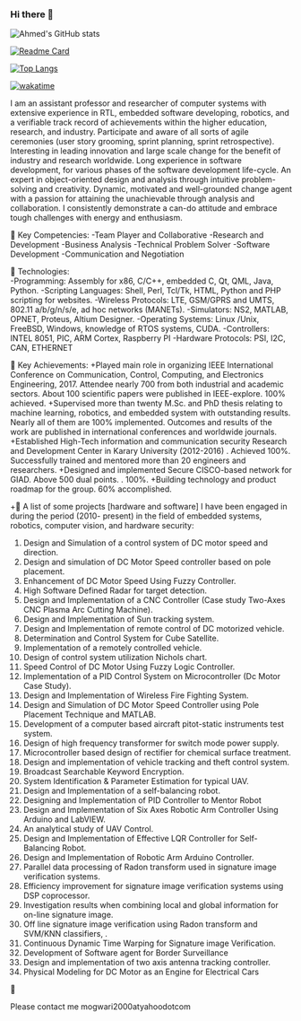 ### Hi there 👋

![Ahmed's GitHub stats](https://github-readme-stats.vercel.app/api?username=ahmedtaipei&show_icons=true&theme=radical)

[![Readme Card](https://github-readme-stats.vercel.app/api/pin/?username=anuraghazra&repo=github-readme-stats)](https://github.com/anuraghazra/github-readme-stats)

[![Top Langs](https://github-readme-stats.vercel.app/api/top-langs/?username=ahmedtaipei)](https://github.com/ahmedtaipei/github-readme-stats)

[![wakatime](https://wakatime.com/badge/github/ahmedtaipei/ahmedtaipei.svg)](https://wakatime.com/badge/github/ahmedtaipei/ahmedtaipei)

I am an assistant professor and researcher of computer systems with extensive experience in RTL, embedded software developing, robotics, and a verifiable track record of achievements within the higher education, research, and industry. Participate and aware of all sorts of agile ceremonies (user story grooming, sprint planning, sprint retrospective). Interesting in leading innovation and large scale change for the benefit of industry and research worldwide. Long experience in software development, for various phases of the software development life-cycle. An expert in object-oriented design and analysis through intuitive problem-solving and creativity.
Dynamic, motivated and well-grounded change agent with a passion for attaining the unachievable through analysis and collaboration. I consistently demonstrate a can-do attitude and embrace tough challenges with energy and enthusiasm. 

:rocket: Key Competencies: 
-Team Player and Collaborative
-Research and Development
-Business Analysis
-Technical Problem Solver 
-Software Development 
-Communication and Negotiation 

:rocket: Technologies:  
-Programming: Assembly for x86, C/C++, embedded C, Qt, QML, Java, Python.
-Scripting Languages: Shell, Perl, Tcl/Tk, HTML, Python and PHP scripting for websites.
-Wireless Protocols: LTE, GSM/GPRS and UMTS, 802.11 a/b/g/n/s/e, ad hoc networks (MANETs).
-Simulators: NS2, MATLAB, OPNET, Proteus, Altium Designer. 
-Operating Systems: Linux /Unix, FreeBSD, Windows, knowledge of RTOS systems, CUDA.
-Controllers: INTEL 8051, PIC, ARM Cortex, Raspberry PI
-Hardware Protocols: PSI, I2C, CAN, ETHERNET

:rocket: Key Achievements: 
+Played main role in organizing IEEE International Conference on Communication, Control, Computing, and Electronics Engineering, 2017. Attendee nearly 700 from both industrial and academic sectors. About 100 scientific papers were published in IEEE-explore. 100% achieved. 
+Supervised more than twenty M.Sc. and PhD thesis relating to machine learning, robotics, and embedded system with outstanding results. Nearly all of them are 100% implemented. Outcomes and results of the work are published in international conferences and worldwide journals. 
+Established High-Tech information and communication security Research and Development Center in Karary University (2012-2016) . Achieved 100%. Successfully trained and mentored more than 20 engineers and researchers. 
+Designed and implemented Secure CISCO-based network for GIAD. Above 500 dual points. . 100%. 
+Building technology and product roadmap for the group. 60% accomplished. 

+:rocket: A list of some projects [hardware and software] I have been engaged in during the period (2010- present) in the field of embedded systems, robotics, computer vision, and hardware security: 
1. Design and Simulation of a control system of DC motor speed and direction.
2. Design and simulation of DC Motor Speed controller based on pole placement.
3. Enhancement of DC Motor Speed Using Fuzzy Controller. 
4. High Software Defined Radar for target detection.
5. Design and Implementation of a CNC Controller (Case study Two-Axes CNC Plasma Arc Cutting Machine).
6. Design and Implementation of Sun tracking system.
7. Design and Implementation of remote control of DC motorized vehicle. 
8. Determination and Control System for Cube Satellite.
9. Implementation of a remotely controlled vehicle.
10. Design of control system utilization Nichols chart.
11. Speed Control of DC Motor Using Fuzzy Logic Controller.
12. Implementation of a PID Control System on Microcontroller (Dc Motor Case Study).
13. Design and Implementation of Wireless Fire Fighting System.
14. Design and Simulation of DC Motor Speed Controller using Pole Placement Technique and MATLAB.
15. Development of a computer based aircraft pitot-static instruments test system.
16. Design of high frequency transformer for switch mode power supply.
17. Microcontroller based design of rectifier for chemical surface treatment. 
18. Design and implementation of vehicle tracking and theft control system.
19. Broadcast Searchable Keyword Encryption.
20. System Identification & Parameter Estimation for typical UAV. 
21. Design and Implementation of a self-balancing robot. 
22. Designing and Implementation of PID Controller to Mentor Robot
23. Design and Implementation of Six Axes Robotic Arm Controller Using Arduino and LabVIEW. 
24. An analytical study of UAV Control. 
25. Design and Implementation of Effective LQR Controller for Self-Balancing Robot.
26. Design and Implementation of Robotic Arm Arduino Controller.
29. Parallel data processing of Radon transform used in signature image verification systems.
30. Efficiency improvement for signature image verification systems using DSP coprocessor.
31. Investigation results when combining local and global information for on-line signature image. 
32. Off line signature image verification using Radon transform and SVM/KNN classifiers, .
33. Continuous Dynamic Time Warping for Signature image Verification.
34. Development of Software agent for Border Surveillance
35. Design and implementation of two axis antenna tracking controller.
36. Physical Modeling for DC Motor as an Engine for Electrical Cars

:rocket:

Please contact me mogwari2000atyahoodotcom

